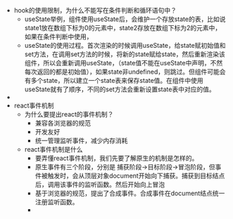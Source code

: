 - hook的使用限制，为什么不能写在条件判断和循环语句中？
	- useState举例，组件使用useState后，会维护一个存放state的表，比如说state1放在数组下标为0的元素中，state2存放在数组下标为2的元素中，如果在条件判断中使用，
	- useState的使用过程。首次渲染的时候调用useState，给state赋初始值和set方法，在调用set方法的时候，将新的state赋给state，然后重新渲染该组件，所以会重新调用useState，（state值不能在useState中声明，不然每次返回的都是初始值），如果state非undefined，则跳过。但组件可能会有多个state，所以建立一个state表来保存state值。在组件中使用useState就有了顺序，不同的set方法会重新设置state表中对应的值。
-
- react事件机制
	- 为什么要提出react的事件机制？
		- 兼容各浏览器的规范
		- 开发友好
		- 统一管理监听事件，减少内存消耗
	- react事件机制是什么
		- 要弄懂react事件机制，我们先要了解原生的机制是怎样的。
		- 原生事件有三个阶段，分别是 捕获阶段->目标阶段->冒泡阶段，但事件被触发时，会从顶层对象document开始向下捕获。捕获到目标结点后，调用该事件的监听函数。然后开始向上冒泡
		- 基于浏览器的规范，提出了合成事件。合成事件在document结点统一注册监听函数。
		-